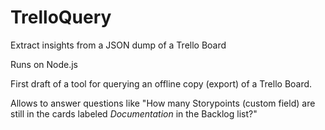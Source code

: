 # TrelloQuery
Extract insights from a JSON dump of a Trello Board

Runs on Node.js

First draft of a tool for querying an offline copy (export) of a Trello Board.

Allows to answer questions like "How many Storypoints (custom field) are still in the cards labeled *Documentation* in the Backlog list?"
